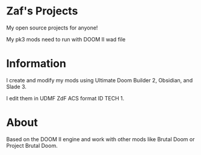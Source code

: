 # Zaf's Projects
My open source projects for anyone!

My pk3 mods need to run with DOOM II wad file

# Information

I create and modify my mods using Ultimate Doom Builder 2, Obsidian, and Slade 3.

I edit them in UDMF ZdF ACS format ID TECH 1.

# About

Based on the DOOM II engine and work with other mods like Brutal Doom or Project Brutal Doom.
